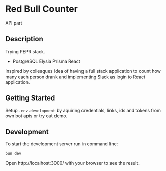 # Red Bull Counter
API part

## Description
Trying PEPR stack.
- PostgreSQL Elysia Prisma React

Inspired by colleagues idea of having a full stack application to count how many each person drank and implementing Slack as login to React application.

## Getting Started
Setup `.env.development` by aquiring credentials, links, ids and tokens from own bot apis or try out demo.

## Development
To start the development server run in command line:
```bash
bun dev
```

Open http://localhost:3000/ with your browser to see the result.